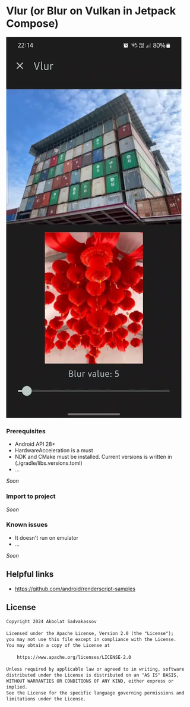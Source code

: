 # Vlur (or Blur on Vulkan in Jetpack Compose)

<img src="./media/vlur_preview_480.webp" />

### Prerequisites

- Android API 28+
- HardwareAcceleration is a must
- NDK and CMake must be installed. Current versions is written in (./gradle/libs.versions.toml)
- ...

_Soon_

### Import to project

_Soon_

### Known issues

- It doesn't run on emulator
- ...

_Soon_

## Helpful links

- https://github.com/android/renderscript-samples

## License

```
Copyright 2024 Akbolat Sadvakassov
 
Licensed under the Apache License, Version 2.0 (the "License");
you may not use this file except in compliance with the License.
You may obtain a copy of the License at

    https://www.apache.org/licenses/LICENSE-2.0

Unless required by applicable law or agreed to in writing, software
distributed under the License is distributed on an "AS IS" BASIS,
WITHOUT WARRANTIES OR CONDITIONS OF ANY KIND, either express or implied.
See the License for the specific language governing permissions and
limitations under the License.
```
